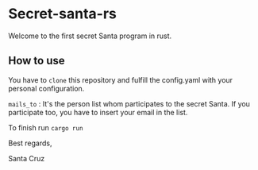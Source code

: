 # Secret-santa-rs

Welcome to the first secret Santa program in rust.

## How to use

You have to `clone` this repository and fulfill the config.yaml with your personal configuration.

`mails_to` : It's the person list whom participates to the secret Santa.
If you participate too, you have to insert your email in the list.

To finish run `cargo run`

Best regards,

Santa Cruz
